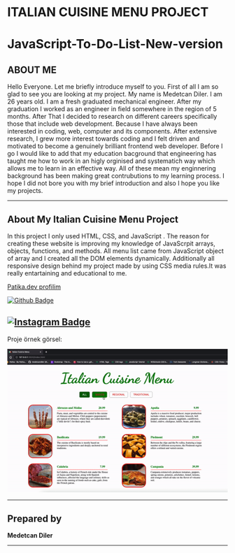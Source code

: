 # ITALIAN CUISINE MENU PROJECT
# JavaScript-To-Do-List-New-version
## ABOUT ME 
Hello Everyone. Let me briefly introduce myself to you. First of all I am so glad to see you are looking at my project. My name is Medetcan Diler. I am 26 years old. I am a fresh graduated mechanical engineer. After my graduation I worked as an engineer in field somewhere in the region of 5 months. After That I decided to research on different careers specifically those that include web development. Because I have always been interested in coding, web, computer and its components. After extensive research, I grew more interest towards coding and I felt driven and motivated to become a genuinely brilliant frontend web developer. Before I go I would like to add that my education bacground that engineering has taught me how to work in an higly orginised and systematich way which allows me to learn in an effective way. All of these mean my enginnering background has been making great contrubutions to my learning process. I hope I did not bore you with my brief introduction and also I hope you like my projects. 

---

## About My Italian Cuisine Menu Project
In this project I only used HTML, CSS, and JavaScript . The reason for creating these website is improving my knowledge of JavaScrpit arrays, objects, functions, and methods. All menu list came from JavaScript object of array and I created all the DOM elements dynamically. Additionally all responsive design behind my project made by using CSS media rules.It was really entartaining and educational to me.


[Patika.dev profilim](https://app.patika.dev/meddo)

[![Github Badge](https://img.shields.io/badge/-Github-000?style=quare&labelColor=000&logo=Github&logoColor=white&link=link)](https://github.com/medetcandiler)

[![Instagram Badge](https://img.shields.io/badge/-Instagram-C13584?style=flat-quare&labelColor=C13584&logo=instagram&logoColor=white&link=link)](https://www.instagram.com/medetdiler/)
---
Proje örnek görsel:

![sample-of-my-project](https://github.com/medetcandiler/italian-cuisine-menu-project/blob/main/menu-project.gif)

---

## Prepared by
**Medetcan Diler**




---
